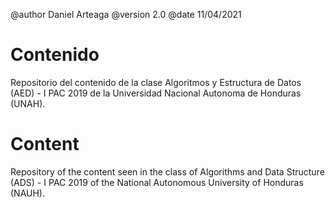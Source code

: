 @author Daniel Arteaga
@version 2.0
@date 11/04/2021

# Contenido

Repositorio del contenido de la clase Algoritmos y Estructura de Datos (AED) - I PAC 2019 de la Universidad Nacional Autonoma de Honduras (UNAH).

# Content

Repository of the content seen in the class of Algorithms and Data Structure (ADS) - I PAC 2019 of the National Autonomous University of Honduras (NAUH).
